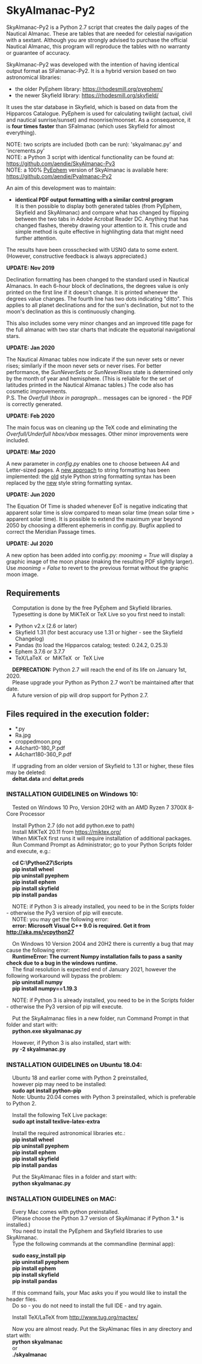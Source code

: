 # SkyAlmanac-Py2

SkyAlmanac-Py2 is a Python 2.7 script that creates the daily pages of the Nautical Almanac. These are tables that are needed for celestial navigation with a sextant. Although you are strongly advised to purchase the official Nautical Almanac, this program will reproduce the tables with no warranty or guarantee of accuracy.

SkyAlmanac-Py2 was developed with the intention of having identical output format as SFalmanac-Py2. It is a hybrid version based on two astronomical libraries:  

* the older PyEphem library:  https://rhodesmill.org/pyephem/
* the newer Skyfield library: https://rhodesmill.org/skyfield/

It uses the star database in Skyfield, which is based on data from the Hipparcos Catalogue. PyEphem is used for calculating twilight (actual, civil and nautical sunrise/sunset) and moonrise/moonset. As a consequence, it is **four times faster** than SFalmanac (which uses Skyfield for almost everything).

NOTE: two scripts are included (both can be run): 'skyalmanac.py' and 'increments.py'  
NOTE: a Python 3 script with identical functionality can be found at:  https://github.com/aendie/SkyAlmanac-Py3  
NOTE: a 100% [PyEphem](https://rhodesmill.org/pyephem/) version of SkyAlmanac is available here: https://github.com/aendie/Pyalmanac-Py2

An aim of this development was to maintain:

* **identical PDF output formatting with a similar control program**  
	 It is then possible to display both generated tables (from PyEphem, Skyfield and SkyAlmanac) and compare what has changed by flipping between the two tabs in Adobe Acrobat Reader DC.
	 Anything that has changed flashes, thereby drawing your attention to
	 it. This crude and simple method is quite effective in highlihgting data that might need further attention.

The results have been crosschecked with USNO data to some extent.  
(However, constructive feedback is always appreciated.)

**UPDATE: Nov 2019**

Declination formatting has been changed to the standard used in Nautical Almanacs. In each 6-hour block of declinations, the degrees value is only printed on the first line if it doesn't change. It is printed whenever the degrees value changes. The fourth line has two dots indicating "ditto". This applies to all planet declinations and for the sun's declination, but not to the moon's declination as this is continuously changing.

This also includes some very minor changes and an improved title page for the full almanac with two star charts that indicate the equatorial navigational stars.

**UPDATE: Jan 2020**

The Nautical Almanac tables now indicate if the sun never sets or never rises; similarly if the moon never sets or never rises. For better performance, the *SunNeverSets* or *SunNeverRises* state is determined only by the month of year and hemisphere. (This is reliable for the set of latitudes printed in the Nautical Almanac tables.) The code also has cosmetic improvements.  
P.S. The *Overfull \hbox in paragraph...* messages can be ignored - the PDF is correctly generated.

**UPDATE: Feb 2020**

The main focus was on cleaning up the TeX code and eliminating the *Overfull/Underfull hbox/vbox* messages. Other minor improvements were included.

**UPDATE: Mar 2020**

A new parameter in *config.py* enables one to choose between A4 and Letter-sized pages. A [new approach](https://docs.python.org/3/whatsnew/3.0.html#pep-3101-a-new-approach-to-string-formatting) to string formatting has been implemented:
the [old](https://docs.python.org/2/library/stdtypes.html#string-formatting) style Python string formatting syntax has been replaced by the [new](https://docs.python.org/3/library/string.html#format-string-syntax) style string formatting syntax. 

**UPDATE: Jun 2020**

The Equation Of Time is shaded whenever EoT is negative indicating that apparent solar time is slow compared to mean solar time (mean solar time > apparent solar time).
It is possible to extend the maximum year beyond 2050 by choosing a different ephemeris in config.py.
Bugfix applied to correct the Meridian Passage times.

**UPDATE: Jul 2020**

A new option has been added into config.py: *moonimg = True* will display a graphic image of the moon phase (making the resulting PDF slightly larger). Use *moonimg = False* to revert to the previous format without the graphic moon image.

## Requirements

&nbsp;&nbsp;&nbsp;&nbsp;Computation is done by the free PyEphem and Skyfield libraries.  
&nbsp;&nbsp;&nbsp;&nbsp;Typesetting is done by MiKTeX or TeX Live so you first need to install:

* Python v2.x (2.6 or later)
* Skyfield 1.31 (for best accuracy use 1.31 or higher - see the Skyfield Changelog)
* Pandas (to load the Hipparcos catalog; tested: 0.24.2, 0.25.3)
* Ephem 3.7.6 or 3.7.7
* TeX/LaTeX&nbsp;&nbsp;or&nbsp;&nbsp;MiKTeX&nbsp;&nbsp;or&nbsp;&nbsp;TeX Live

&nbsp;&nbsp;&nbsp;&nbsp;**DEPRECATION:** Python 2.7 will reach the end of its life on January 1st, 2020.  
&nbsp;&nbsp;&nbsp;&nbsp;Please upgrade your Python as Python 2.7 won't be maintained after that date.  
&nbsp;&nbsp;&nbsp;&nbsp;A future version of pip will drop support for Python 2.7.

## Files required in the execution folder:

* &ast;.py
* Ra.jpg
* croppedmoon.png
* A4chart0-180_P.pdf
* A4chart180-360_P.pdf

&nbsp;&nbsp;&nbsp;&nbsp;If upgrading from an older version of Skyfield to 1.31 or higher, these files may be deleted:  
&nbsp;&nbsp;&nbsp;&nbsp;**deltat.data** and **deltat.preds**

### INSTALLATION GUIDELINES on Windows 10:

&nbsp;&nbsp;&nbsp;&nbsp;Tested on Windows 10 Pro, Version 20H2 with an AMD Ryzen 7 3700X 8-Core Processor  

&nbsp;&nbsp;&nbsp;&nbsp;Install Python 2.7 (do not add python.exe to path)  
&nbsp;&nbsp;&nbsp;&nbsp;Install MiKTeX 20.11 from https://miktex.org/  
&nbsp;&nbsp;&nbsp;&nbsp;When MiKTeX first runs it will require installation of additional packages.  
&nbsp;&nbsp;&nbsp;&nbsp;Run Command Prompt as Administrator; go to your Python Scripts folder and execute, e.g.:

&nbsp;&nbsp;&nbsp;&nbsp;**cd C:\\Python27\\Scripts**  
&nbsp;&nbsp;&nbsp;&nbsp;**pip install wheel**  
&nbsp;&nbsp;&nbsp;&nbsp;**pip uninstall pyephem**  
&nbsp;&nbsp;&nbsp;&nbsp;**pip install ephem**  
&nbsp;&nbsp;&nbsp;&nbsp;**pip install skyfield**  
&nbsp;&nbsp;&nbsp;&nbsp;**pip install pandas**  

&nbsp;&nbsp;&nbsp;&nbsp;NOTE: if Python 3 is already installed, you need to be in the Scripts folder - otherwise the Py3 version of pip will execute.  
&nbsp;&nbsp;&nbsp;&nbsp;NOTE: you may get the following error:  
&nbsp;&nbsp;&nbsp;&nbsp;**error: Microsoft Visual C++ 9.0 is required. Get it from http://aka.ms/vcpython27**

&nbsp;&nbsp;&nbsp;&nbsp;On Windows 10 Version 2004 and 20H2 there is currently a bug that may cause the following error:  
&nbsp;&nbsp;&nbsp;&nbsp;**RuntimeError: The current Numpy installation fails to pass a sanity check due to a bug in the windows runtime.**  
&nbsp;&nbsp;&nbsp;&nbsp;The final resolution is expected end of January 2021, however the following workaround will bypass the problem:  
&nbsp;&nbsp;&nbsp;&nbsp;**pip uninstall numpy**  
&nbsp;&nbsp;&nbsp;&nbsp;**pip install numpy==1.19.3**  

&nbsp;&nbsp;&nbsp;&nbsp;NOTE: if Python 3 is already installed, you need to be in the Scripts folder - otherwise the Py3 version of pip will execute.

&nbsp;&nbsp;&nbsp;&nbsp;Put the SkyAalmanac files in a new folder, run Command Prompt in that folder and start with:  
&nbsp;&nbsp;&nbsp;&nbsp;**python.exe skyalmanac.py**  

&nbsp;&nbsp;&nbsp;&nbsp;However, if Python 3 is also installed, start with:  
&nbsp;&nbsp;&nbsp;&nbsp;**py -2 skyalmanac.py**  


### INSTALLATION GUIDELINES on Ubuntu 18.04:

&nbsp;&nbsp;&nbsp;&nbsp;Ubuntu 18 and earlier come with Python 2 preinstalled,  
&nbsp;&nbsp;&nbsp;&nbsp;however pip may need to be installed:  
&nbsp;&nbsp;&nbsp;&nbsp;**sudo apt install python-pip**  
&nbsp;&nbsp;&nbsp;&nbsp;Note: Ubuntu 20.04 comes with Python 3 preinstalled, which is preferable to Python 2.

&nbsp;&nbsp;&nbsp;&nbsp;Install the following TeX Live package:  
&nbsp;&nbsp;&nbsp;&nbsp;**sudo apt install texlive-latex-extra**

&nbsp;&nbsp;&nbsp;&nbsp;Install the required astronomical libraries etc.:  
&nbsp;&nbsp;&nbsp;&nbsp;**pip install wheel**  
&nbsp;&nbsp;&nbsp;&nbsp;**pip uninstall pyephem**  
&nbsp;&nbsp;&nbsp;&nbsp;**pip install ephem**  
&nbsp;&nbsp;&nbsp;&nbsp;**pip install skyfield**  
&nbsp;&nbsp;&nbsp;&nbsp;**pip install pandas**  

&nbsp;&nbsp;&nbsp;&nbsp;Put the SkyAlmanac files in a folder and start with:  
&nbsp;&nbsp;&nbsp;&nbsp;**python skyalmanac.py**  


### INSTALLATION GUIDELINES on MAC:

&nbsp;&nbsp;&nbsp;&nbsp;Every Mac comes with python preinstalled.  
&nbsp;&nbsp;&nbsp;&nbsp;(Please choose the Python 3.7 version of SkyAlmanac if Python 3.* is installed.)  
&nbsp;&nbsp;&nbsp;&nbsp;You need to install the PyEphem and Skyfield libraries to use SkyAlmanac.  
&nbsp;&nbsp;&nbsp;&nbsp;Type the following commands at the commandline (terminal app):

&nbsp;&nbsp;&nbsp;&nbsp;**sudo easy_install pip**  
&nbsp;&nbsp;&nbsp;&nbsp;**pip uninstall pyephem**  
&nbsp;&nbsp;&nbsp;&nbsp;**pip install ephem**  
&nbsp;&nbsp;&nbsp;&nbsp;**pip install skyfield**  
&nbsp;&nbsp;&nbsp;&nbsp;**pip install pandas**  

&nbsp;&nbsp;&nbsp;&nbsp;If this command fails, your Mac asks you if you would like to install the header files.  
&nbsp;&nbsp;&nbsp;&nbsp;Do so - you do not need to install the full IDE - and try again.

&nbsp;&nbsp;&nbsp;&nbsp;Install TeX/LaTeX from http://www.tug.org/mactex/

&nbsp;&nbsp;&nbsp;&nbsp;Now you are almost ready. Put the SkyAlmanac files in any directory and start with:  
&nbsp;&nbsp;&nbsp;&nbsp;**python skyalmanac**  
&nbsp;&nbsp;&nbsp;&nbsp;or  
&nbsp;&nbsp;&nbsp;&nbsp;**./skyalmanac**
